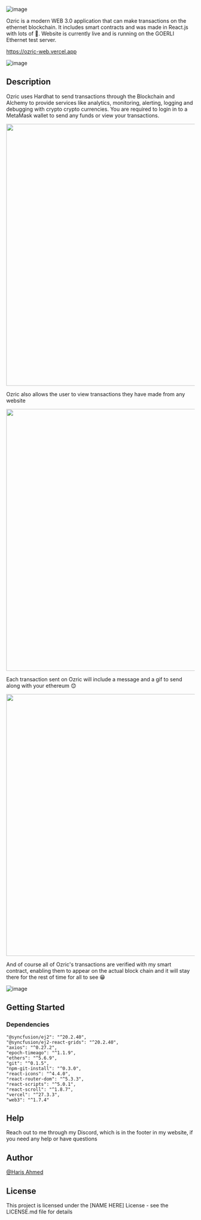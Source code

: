 ![image](https://user-images.githubusercontent.com/75679738/182302058-2a602666-c6e2-4cbf-999b-6ff2ec749b90.png)


Ozric is a modern WEB 3.0 application that can make transactions on the ethernet blockchain. It includes smart contracts and was made in React.js with lots of :sparkling_heart:. Website is currently live and is running on the GOERLI Ethernet test server.

https://ozric-web.vercel.app

![image](https://user-images.githubusercontent.com/75679738/182301789-49780d21-00cb-4f51-bfe6-fd2723581e90.png)


## Description

Ozric uses Hardhat to send transactions through the Blockchain and Alchemy to provide services like analytics, monitoring, alerting, logging and debugging with crypto crypto currencies. You are required to login in to a MetaMask wallet to send any funds or view your transactions.




<img src="https://user-images.githubusercontent.com/75679738/182305599-8cc1721b-1452-4c02-8160-dd8ee1ab35c7.png" width="700">

Ozric also allows the user to view transactions they have made from any website


<img src="https://user-images.githubusercontent.com/75679738/182304634-d7afa281-9c99-4a88-9179-cb10330f6225.png" width="700">

Each transaction sent on Ozric will include a message and a gif to send along with your ethereum :blush:

<img src="https://user-images.githubusercontent.com/75679738/182305805-4742e1ce-17da-400e-8cc1-555526988445.png" width="700">

And of course all of Ozric's transactions are verified with my smart contract, enabling them to appear on the actual block chain and it will stay there for the rest of time for all to see :grin:

![image](https://user-images.githubusercontent.com/75679738/182307068-382cbc40-2fe1-4f73-9230-11ea5ea2b2f7.png)



## Getting Started

### Dependencies

    "@syncfusion/ej2": "^20.2.40",
    "@syncfusion/ej2-react-grids": "^20.2.40",
    "axios": "^0.27.2",
    "epoch-timeago": "^1.1.9",
    "ethers": "^5.6.9",
    "git": "^0.1.5",
    "npm-git-install": "^0.3.0",
    "react-icons": "^4.4.0",
    "react-router-dom": "^5.3.3",
    "react-scripts": "^5.0.1",
    "react-scroll": "^1.8.7",
    "vercel": "^27.3.3",
    "web3": "^1.7.4"

## Help

Reach out to me through my Discord, which is in the footer in my website, if you need any help or have questions

## Author

[@Haris Ahmed](https://www.linkedin.com/in/harisahmed04/)


## License

This project is licensed under the [NAME HERE] License - see the LICENSE.md file for details
